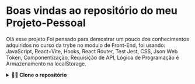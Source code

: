 # Boas vindas ao repositório do meu Projeto-Pessoal

Olá esse projeto
Foi pensado para demostrar um pouco dos conhecimentos adquiridos no curso da trybe no modulo de Front-End,
foi usando: JavaScript, React+Vite, Hooks, React Router, Test Jest, CSS, Json Web Token, Componentização, Requisição de API, Lógica de Programação é Armazenamento na localStorage.
<details>

---
  
  <summary><strong>👨‍💻 Clone o repositório</strong></summary><br />

1. Clone o repositório
  * `git@github.com:franciley45/Blog-Software-Completo.git`.
  * Entre na pasta do repositório que você acabou de clonar:
    * `cd Front-End`
2. Instale as dependências 
  * `npm install` 
  * `npm run dev` 

  <br />
